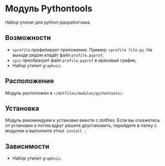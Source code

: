 # Модуль Pythontools

Набор утилит для python-разработчика.

## Возможности

* `cprofile` профилирует приложение. Пример: `cprofile file.py`. На выходе рядом кладёт файл `profile.pyprof`;
* `cpic` преобразует файл `profile.pyprof` в красивый график;
* Набор утилит `graphviz`.

## Расположение

Модуль расположен в `~/dotfiles/modules/pythontools/`.

## Установка

Модуль рекомендуем к установке вместе с dotfiles. Если вы откажетесь от установки а потом вдруг решите доустановить, перейдите в папку с модулем и выполните `dfmod install .`

## Зависимости

* Набор утилит `graphviz`.